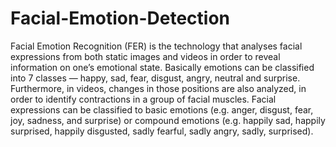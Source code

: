 # Facial-Emotion-Detection
Facial Emotion Recognition (FER) is the technology that analyses facial expressions from both 
static images and videos in order to reveal information on one’s emotional state.  Basically emotions can be classified into 7 classes —
happy, sad, fear, disgust, angry, neutral and surprise. Furthermore, in videos, changes in those 
positions are also analyzed, in order to identify contractions in a group of facial muscles.
Facial expressions can be classified to basic emotions (e.g. anger, 
disgust, fear, joy, sadness, and surprise) or compound emotions (e.g. happily sad, happily 
surprised, happily disgusted, sadly fearful, sadly angry, sadly, surprised). 
